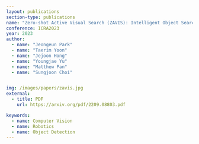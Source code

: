 ```yaml
---
layout: publications
section-type: publications
name: "Zero-shot Active Visual Search (ZAVIS): Intelligent Object Search for Robotic Assistants"
conference: ICRA2023
year: 2023
author:
  - name: "Jeongeun Park"
  - name: "Taerim Yoon"
  - name: "Jejoon Hong"
  - name: "Youngjae Yu"
  - name: "Matthew Pan"
  - name: "Sungjoon Choi"


img: /images/papers/zavis.jpg
external:
  - title: PDF
    url: https://arxiv.org/pdf/2209.08803.pdf

keywords:
  - name: Computer Vision
  - name: Robotics
  - name: Object Detection
---
```



